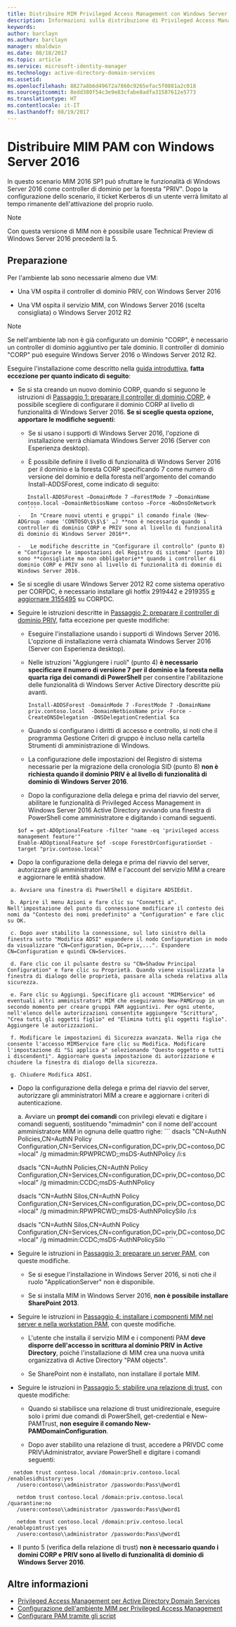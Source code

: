 ```yaml
---
title: Distribuire MIM Privileged Access Management con Windows Server 2016 | Documentazione Microsoft
description: Informazioni sulla distribuzione di Privileged Access Management con Windows Server 2016
keywords: 
author: barclayn
ms.author: barclayn
manager: mbaldwin
ms.date: 08/18/2017
ms.topic: article
ms.service: microsoft-identity-manager
ms.technology: active-directory-domain-services
ms.assetid: 
ms.openlocfilehash: 8827a8b6d49672a7860c9265efac5f0881a2c018
ms.sourcegitcommit: 8edd380f54c3e9e83cfabe8adfa31587612e5773
ms.translationtype: HT
ms.contentlocale: it-IT
ms.lasthandoff: 08/19/2017
---
```

# <a name="deploy-mim-pam-with-windows-server-2016"></a>Distribuire MIM PAM con Windows Server 2016


In questo scenario MIM 2016 SP1 può sfruttare le funzionalità di Windows Server 2016 come controller di dominio per la foresta "PRIV".  Dopo la configurazione dello scenario, il ticket Kerberos di un utente verrà limitato al tempo rimanente dell'attivazione del proprio ruolo. 

>[!Note]
Con questa versione di MIM non è possibile usare Technical Preview di Windows Server 2016 precedenti la 5.

## <a name="preparation"></a>Preparazione

Per l'ambiente lab sono necessarie almeno due VM:

-   Una VM ospita il controller di dominio PRIV, con Windows Server 2016

-   Una VM ospita il servizio MIM, con Windows Server 2016 (scelta consigliata) o Windows Server 2012 R2

>[!NOTE]
Se nell'ambiente lab non è già configurato un dominio "CORP", è necessario un controller di dominio aggiuntivo per tale dominio. Il controller di dominio "CORP" può eseguire Windows Server 2016 o Windows Server 2012 R2.


Eseguire l'installazione come descritto nella [guida introduttiva](privileged-identity-management-for-active-directory-domain-services.md), **fatta eccezione per quanto indicato di seguito**:

-   Se si sta creando un nuovo dominio CORP, quando si seguono le istruzioni di [Passaggio 1: preparare il controller di dominio CORP](step-1-prepare-corp-domain.md), è possibile scegliere di configurare il dominio CORP al livello di funzionalità di Windows Server 2016. **Se si sceglie questa opzione, apportare le modifiche seguenti**:

    -   Se si usano i supporti di Windows Server 2016, l'opzione di installazione verrà chiamata Windows Server 2016 (Server con Esperienza desktop).

    -   È possibile definire il livello di funzionalità di Windows Server 2016 per il dominio e la foresta CORP specificando 7 come numero di versione del dominio e della foresta nell'argomento del comando Install-ADDSForest, come indicato di seguito:
     ```
        Install-ADDSForest –DomainMode 7 –ForestMode 7 –DomainName contoso.local –DomainNetbiosName contoso –Force –NoDnsOnNetwork
        ```
    -   In "Creare nuovi utenti e gruppi" il comando finale (New-ADGroup -name 'CONTOSO\$\$\$' …) **non è necessario quando i controller di dominio CORP e PRIV sono al livello di funzionalità di dominio di Windows Server 2016**.

    -   Le modifiche descritte in "Configurare il controllo" (punto 8) e "Configurare le impostazioni del Registro di sistema" (punto 10) sono **consigliate ma non obbligatorie** quando i controller di dominio CORP e PRIV sono al livello di funzionalità di dominio di Windows Server 2016.

-   Se si sceglie di usare Windows Server 2012 R2 come sistema operativo per CORPDC, è necessario installare gli hotfix 2919442 e 2919355 [e aggiornare 3155495](http://support.microsoft.com/kb/3156418) su CORPDC.

-   Seguire le istruzioni descritte in [Passaggio 2: preparare il controller di dominio PRIV](step-2-prepare-priv-domain-controller.md), fatta eccezione per queste modifiche:

    -   Eseguire l'installazione usando i supporti di Windows Server 2016. L'opzione di installazione verrà chiamata Windows Server 2016 (Server con Esperienza desktop).

    -   Nelle istruzioni "Aggiungere i ruoli" (punto 4) **è necessario specificare il numero di versione 7 per il dominio e la foresta nella quarta riga dei comandi di PowerShell** per consentire l'abilitazione delle funzionalità di Windows Server Active Directory descritte più avanti.

        ```
        Install-ADDSForest -DomainMode 7 -ForestMode 7 -DomainName priv.contoso.local  -DomainNetbiosName priv -Force -CreateDNSDelegation -DNSDelegationCredential $ca
        ```  

    -   Quando si configurano i diritti di accesso e controllo, si noti che il programma Gestione Criteri di gruppo è incluso nella cartella Strumenti di amministrazione di Windows.

    -   La configurazione delle impostazioni del Registro di sistema necessarie per la migrazione della cronologia SID (punto 8) **non è richiesta quando il dominio PRIV è al livello di funzionalità di dominio di Windows Server 2016**.

    -   Dopo la configurazione della delega e prima del riavvio del server, abilitare le funzionalità di Privileged Access Management in Windows Server 2016 Active Directory avviando una finestra di PowerShell come amministratore e digitando i comandi seguenti.

    ```
    $of = get-ADOptionalFeature -filter "name -eq 'privileged access management feature'"
    Enable-ADOptionalFeature $of -scope ForestOrConfigurationSet -target "priv.contoso.local"
    ```

  -   Dopo la configurazione della delega e prima del riavvio del server, autorizzare gli amministratori MIM e l'account del servizio MIM a creare e aggiornare le entità shadow.

     a. Avviare una finestra di PowerShell e digitare ADSIEdit.

     b. Aprire il menu Azioni e fare clic su "Connetti a". Nell'impostazione del punto di connessione modificare il contesto dei nomi da "Contesto dei nomi predefinito" a "Configuration" e fare clic su OK.

     c. Dopo aver stabilito la connessione, sul lato sinistro della finestra sotto "Modifica ADSI" espandere il nodo Configuration in modo da visualizzare "CN=Configuration, DC=priv,...". Espandere CN=Configuration e quindi CN=Services.

     d. Fare clic con il pulsante destro su "CN=Shadow Principal Configuration" e fare clic su Proprietà. Quando viene visualizzata la finestra di dialogo delle proprietà, passare alla scheda relativa alla sicurezza.

     e. Fare clic su Aggiungi. Specificare gli account "MIMService" ed eventuali altri amministratori MIM che eseguiranno New-PAMGroup in un secondo momento per creare gruppi PAM aggiuntivi. Per ogni utente, nell'elenco delle autorizzazioni consentite aggiungere "Scrittura", "Crea tutti gli oggetti figlio" ed "Elimina tutti gli oggetti figlio". Aggiungere le autorizzazioni.

     f. Modificare le impostazioni di Sicurezza avanzata. Nella riga che consente l'accesso MIMService fare clic su Modifica. Modificare l'impostazione di "Si applica a" selezionando "Questo oggetto e tutti i discendenti". Aggiornare questa impostazione di autorizzazione e chiudere la finestra di dialogo della sicurezza.

     g. Chiudere Modifica ADSI.

 -   Dopo la configurazione della delega e prima del riavvio del server, autorizzare gli amministratori MIM a creare e aggiornare i criteri di autenticazione.

     a.  Avviare un **prompt dei comandi** con privilegi elevati e digitare i comandi seguenti, sostituendo "mimadmin" con il nome dell'account amministratore MIM in ognuna delle quattro righe:
    ```
       dsacls "CN=AuthN Policies,CN=AuthN Policy
       Configuration,CN=Services,CN=configuration,DC=priv,DC=contoso,DC=local" /g
       mimadmin:RPWPRCWD;;msDS-AuthNPolicy /i:s

       dsacls "CN=AuthN Policies,CN=AuthN Policy
       Configuration,CN=Services,CN=configuration,DC=priv,DC=contoso,DC=local" /g
       mimadmin:CCDC;msDS-AuthNPolicy

       dsacls "CN=AuthN Silos,CN=AuthN Policy
       Configuration,CN=Services,CN=configuration,DC=priv,DC=contoso,DC=local" /g
       mimadmin:RPWPRCWD;;msDS-AuthNPolicySilo /i:s

       dsacls "CN=AuthN Silos,CN=AuthN Policy
       Configuration,CN=Services,CN=configuration,DC=priv,DC=contoso,DC=local" /g
       mimadmin:CCDC;msDS-AuthNPolicySilo
    ```


-   Seguire le istruzioni in [Passaggio 3: preparare un server PAM](step-3-prepare-pam-server.md), con queste modifiche.

    -   Se si esegue l'installazione in Windows Server 2016, si noti che il ruolo "ApplicationServer" non è disponibile.

    -   Se si installa MIM in Windows Server 2016, **non è possibile installare SharePoint 2013**.

-   Seguire le istruzioni in [Passaggio 4: installare i componenti MIM nel server e nella workstation PAM](step-4-install-mim-components-on-pam-server.md), con queste modifiche.

    -   L'utente che installa il servizio MIM e i componenti PAM **deve disporre dell'accesso in scrittura al dominio PRIV in Active Directory**, poiché l'installazione di MIM crea una nuova unità organizzativa di Active Directory "PAM objects".

    -   Se SharePoint non è installato, non installare il portale MIM.

-   Seguire le istruzioni in [Passaggio 5: stabilire una relazione di trust](step-5-establish-trust-between-priv-corp-forests.md), con queste modifiche:

    -   Quando si stabilisce una relazione di trust unidirezionale, eseguire solo i primi due comandi di PowerShell, get-credential e New-PAMTrust, **non eseguire il comando New-PAMDomainConfiguration**.

    -   Dopo aver stabilito una relazione di trust, accedere a PRIVDC come PRIV\\Administrator, avviare PowerShell e digitare i comandi seguenti:
  ```
    netdom trust contoso.local /domain:priv.contoso.local /enablesidhistory:yes
     /usero:contoso\\administrator /passwordo:Pass\@word1

     netdom trust contoso.local /domain:priv.contoso.local /quarantine:no
     /usero:contoso\\administrator /passwordo:Pass\@word1  

     netdom trust contoso.local /domain:priv.contoso.local /enablepimtrust:yes
     /usero:contoso\\administrator /passwordo:Pass\@word1
  ```

-   Il punto 5 (verifica della relazione di trust) **non è necessario quando i domini CORP e PRIV sono al livello di funzionalità di dominio di Windows Server 2016**.

## <a name="more-information"></a>Altre informazioni

- [Privileged Access Management per Active Directory Domain Services](privileged-identity-management-for-active-directory-domain-services.md)
- [Configurazione dell'ambiente MIM per Privileged Access Management](configuring-mim-environment-for-pam.md)
- [Configurare PAM tramite gli script](sp1-pam-configure-using-scripts.md)
